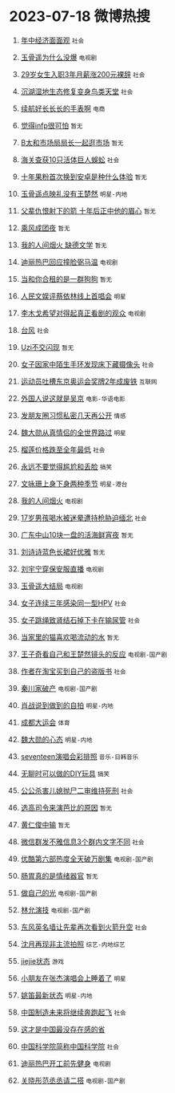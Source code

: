 # 2023-07-18 微博热搜 
1. [年中经济面面观](https://m.weibo.cn/search?containerid=100103type%3D1%26t%3D10%26q%3D%23%E5%B9%B4%E4%B8%AD%E7%BB%8F%E6%B5%8E%E9%9D%A2%E9%9D%A2%E8%A7%82%23&stream_entry_id=51&isnewpage=1&extparam=seat%3D1%26cate%3D10103%26c_type%3D51%26filter_type%3Drealtimehot%26stream_entry_id%3D51%26pos%3D0%26dgr%3D0%26display_time%3D1689617530%26pre_seqid%3D1689617530825027194105&luicode=10000011&lfid=106003type%3D25%26t%3D3%26disable_hot%3D1%26filter_type%3Drealtimehot) `社会` 

2. [玉骨遥为什么没爆](https://m.weibo.cn/search?containerid=100103type%3D1%26t%3D10%26q%3D%23%E7%8E%89%E9%AA%A8%E9%81%A5%E4%B8%BA%E4%BB%80%E4%B9%88%E6%B2%A1%E7%88%86%23&stream_entry_id=31&isnewpage=1&extparam=seat%3D1%26lcate%3D5001%26c_type%3D31%26realpos%3D1%26flag%3D16%26dgr%3D0%26q%3D%2523%25E7%258E%2589%25E9%25AA%25A8%25E9%2581%25A5%25E4%25B8%25BA%25E4%25BB%2580%25E4%25B9%2588%25E6%25B2%25A1%25E7%2588%2586%2523%26filter_type%3Drealtimehot%26stream_entry_id%3D31%26band_rank%3D1%26pos%3D0%26cate%3D5001%26display_time%3D1689617530%26pre_seqid%3D1689617530825027194105&luicode=10000011&lfid=106003type%3D25%26t%3D3%26disable_hot%3D1%26filter_type%3Drealtimehot) `电视剧` 

3. [29岁女生入职3年月薪涨200元裸辞](https://m.weibo.cn/search?containerid=100103type%3D1%26t%3D10%26q%3D%2329%E5%B2%81%E5%A5%B3%E7%94%9F%E5%85%A5%E8%81%8C3%E5%B9%B4%E6%9C%88%E8%96%AA%E6%B6%A8200%E5%85%83%E8%A3%B8%E8%BE%9E%23&stream_entry_id=31&isnewpage=1&extparam=seat%3D1%26lcate%3D5001%26c_type%3D31%26realpos%3D2%26flag%3D0%26dgr%3D0%26q%3D%252329%25E5%25B2%2581%25E5%25A5%25B3%25E7%2594%259F%25E5%2585%25A5%25E8%2581%258C3%25E5%25B9%25B4%25E6%259C%2588%25E8%2596%25AA%25E6%25B6%25A8200%25E5%2585%2583%25E8%25A3%25B8%25E8%25BE%259E%2523%26filter_type%3Drealtimehot%26stream_entry_id%3D31%26band_rank%3D2%26pos%3D1%26cate%3D5001%26display_time%3D1689617530%26pre_seqid%3D1689617530825027194105&luicode=10000011&lfid=106003type%3D25%26t%3D3%26disable_hot%3D1%26filter_type%3Drealtimehot) `社会` 

4. [沉湖湿地生态修复变身鸟类天堂](https://m.weibo.cn/search?containerid=100103type%3D1%26t%3D10%26q%3D%23%E6%B2%89%E6%B9%96%E6%B9%BF%E5%9C%B0%E7%94%9F%E6%80%81%E4%BF%AE%E5%A4%8D%E5%8F%98%E8%BA%AB%E9%B8%9F%E7%B1%BB%E5%A4%A9%E5%A0%82%23&stream_entry_id=31&isnewpage=1&extparam=seat%3D1%26lcate%3D5001%26c_type%3D31%26realpos%3D3%26flag%3D0%26dgr%3D0%26q%3D%2523%25E6%25B2%2589%25E6%25B9%2596%25E6%25B9%25BF%25E5%259C%25B0%25E7%2594%259F%25E6%2580%2581%25E4%25BF%25AE%25E5%25A4%258D%25E5%258F%2598%25E8%25BA%25AB%25E9%25B8%259F%25E7%25B1%25BB%25E5%25A4%25A9%25E5%25A0%2582%2523%26filter_type%3Drealtimehot%26stream_entry_id%3D31%26band_rank%3D3%26pos%3D2%26cate%3D5001%26display_time%3D1689617530%26pre_seqid%3D1689617530825027194105&luicode=10000011&lfid=106003type%3D25%26t%3D3%26disable_hot%3D1%26filter_type%3Drealtimehot) `社会` 

5. [续航好长长长的手表啊](https://m.weibo.cn/search?containerid=100103type%3D1%26t%3D10%26q%3D%23%E7%BB%AD%E8%88%AA%E5%A5%BD%E9%95%BF%E9%95%BF%E9%95%BF%E7%9A%84%E6%89%8B%E8%A1%A8%E5%95%8A%23&stream_entry_id=31&isnewpage=1&extparam=seat%3D1%26lcate%3D5001%26c_type%3D31%26topic_ad%3D1%26cate%3D5001%26is_ad_pos%3D1%26dgr%3D0%26band_rank%3D4%26adid%3D196662%26q%3D%2523%25E7%25BB%25AD%25E8%2588%25AA%25E5%25A5%25BD%25E9%2595%25BF%25E9%2595%25BF%25E9%2595%25BF%25E7%259A%2584%25E6%2589%258B%25E8%25A1%25A8%25E5%2595%258A%2523%26filter_type%3Drealtimehot%26stream_entry_id%3D31%26pos%3D3%26display_time%3D1689617530%26pre_seqid%3D1689617530825027194105&luicode=10000011&lfid=106003type%3D25%26t%3D3%26disable_hot%3D1%26filter_type%3Drealtimehot) `电商` 

6. [觉得infp很可怕](https://m.weibo.cn/search?containerid=100103type%3D1%26t%3D10%26q%3D%E8%A7%89%E5%BE%97infp%E5%BE%88%E5%8F%AF%E6%80%95&stream_entry_id=31&isnewpage=1&extparam=seat%3D1%26lcate%3D5001%26c_type%3D31%26realpos%3D4%26flag%3D2%26dgr%3D0%26q%3D%25E8%25A7%2589%25E5%25BE%2597infp%25E5%25BE%2588%25E5%258F%25AF%25E6%2580%2595%26filter_type%3Drealtimehot%26stream_entry_id%3D31%26band_rank%3D4%26pos%3D4%26cate%3D5001%26display_time%3D1689617530%26pre_seqid%3D1689617530825027194105&luicode=10000011&lfid=106003type%3D25%26t%3D3%26disable_hot%3D1%26filter_type%3Drealtimehot) `暂无` 

7. [B太和市场局局长一起逛市场](https://m.weibo.cn/search?containerid=100103type%3D1%26t%3D10%26q%3DB%E5%A4%AA%E5%92%8C%E5%B8%82%E5%9C%BA%E5%B1%80%E5%B1%80%E9%95%BF%E4%B8%80%E8%B5%B7%E9%80%9B%E5%B8%82%E5%9C%BA&stream_entry_id=31&isnewpage=1&extparam=seat%3D1%26lcate%3D5001%26c_type%3D31%26realpos%3D5%26flag%3D0%26dgr%3D0%26q%3DB%25E5%25A4%25AA%25E5%2592%258C%25E5%25B8%2582%25E5%259C%25BA%25E5%25B1%2580%25E5%25B1%2580%25E9%2595%25BF%25E4%25B8%2580%25E8%25B5%25B7%25E9%2580%259B%25E5%25B8%2582%25E5%259C%25BA%26filter_type%3Drealtimehot%26stream_entry_id%3D31%26band_rank%3D5%26pos%3D5%26cate%3D5001%26display_time%3D1689617530%26pre_seqid%3D1689617530825027194105&luicode=10000011&lfid=106003type%3D25%26t%3D3%26disable_hot%3D1%26filter_type%3Drealtimehot) `暂无` 

8. [海关查获10只活体巨人蜈蚣](https://m.weibo.cn/search?containerid=100103type%3D1%26t%3D10%26q%3D%23%E6%B5%B7%E5%85%B3%E6%9F%A5%E8%8E%B710%E5%8F%AA%E6%B4%BB%E4%BD%93%E5%B7%A8%E4%BA%BA%E8%9C%88%E8%9A%A3%23&stream_entry_id=31&isnewpage=1&extparam=seat%3D1%26lcate%3D5001%26c_type%3D31%26realpos%3D6%26flag%3D0%26dgr%3D0%26q%3D%2523%25E6%25B5%25B7%25E5%2585%25B3%25E6%259F%25A5%25E8%258E%25B710%25E5%258F%25AA%25E6%25B4%25BB%25E4%25BD%2593%25E5%25B7%25A8%25E4%25BA%25BA%25E8%259C%2588%25E8%259A%25A3%2523%26filter_type%3Drealtimehot%26stream_entry_id%3D31%26band_rank%3D6%26pos%3D6%26cate%3D5001%26display_time%3D1689617530%26pre_seqid%3D1689617530825027194105&luicode=10000011&lfid=106003type%3D25%26t%3D3%26disable_hot%3D1%26filter_type%3Drealtimehot) `社会` 

9. [十年果粉首次换到安卓是种什么体验](https://m.weibo.cn/search?containerid=100103type%3D1%26t%3D10%26q%3D%E5%8D%81%E5%B9%B4%E6%9E%9C%E7%B2%89%E9%A6%96%E6%AC%A1%E6%8D%A2%E5%88%B0%E5%AE%89%E5%8D%93%E6%98%AF%E7%A7%8D%E4%BB%80%E4%B9%88%E4%BD%93%E9%AA%8C&stream_entry_id=31&isnewpage=1&extparam=seat%3D1%26lcate%3D5001%26c_type%3D31%26realpos%3D7%26flag%3D0%26dgr%3D0%26q%3D%25E5%258D%2581%25E5%25B9%25B4%25E6%259E%259C%25E7%25B2%2589%25E9%25A6%2596%25E6%25AC%25A1%25E6%258D%25A2%25E5%2588%25B0%25E5%25AE%2589%25E5%258D%2593%25E6%2598%25AF%25E7%25A7%258D%25E4%25BB%2580%25E4%25B9%2588%25E4%25BD%2593%25E9%25AA%258C%26filter_type%3Drealtimehot%26stream_entry_id%3D31%26band_rank%3D7%26pos%3D7%26cate%3D5001%26display_time%3D1689617530%26pre_seqid%3D1689617530825027194105&luicode=10000011&lfid=106003type%3D25%26t%3D3%26disable_hot%3D1%26filter_type%3Drealtimehot) `暂无` 

10. [玉骨遥点映礼没有王楚然](https://m.weibo.cn/search?containerid=100103type%3D1%26t%3D10%26q%3D%23%E7%8E%89%E9%AA%A8%E9%81%A5%E7%82%B9%E6%98%A0%E7%A4%BC%E6%B2%A1%E6%9C%89%E7%8E%8B%E6%A5%9A%E7%84%B6%23&stream_entry_id=31&isnewpage=1&extparam=seat%3D1%26lcate%3D5001%26c_type%3D31%26realpos%3D8%26flag%3D0%26dgr%3D0%26q%3D%2523%25E7%258E%2589%25E9%25AA%25A8%25E9%2581%25A5%25E7%2582%25B9%25E6%2598%25A0%25E7%25A4%25BC%25E6%25B2%25A1%25E6%259C%2589%25E7%258E%258B%25E6%25A5%259A%25E7%2584%25B6%2523%26filter_type%3Drealtimehot%26stream_entry_id%3D31%26band_rank%3D8%26pos%3D8%26cate%3D5001%26display_time%3D1689617530%26pre_seqid%3D1689617530825027194105&luicode=10000011&lfid=106003type%3D25%26t%3D3%26disable_hot%3D1%26filter_type%3Drealtimehot) `明星-内地` 

11. [父辈仇恨射下的箭 十年后正中他的眉心](https://m.weibo.cn/search?containerid=100103type%3D1%26t%3D10%26q%3D%E7%88%B6%E8%BE%88%E4%BB%87%E6%81%A8%E5%B0%84%E4%B8%8B%E7%9A%84%E7%AE%AD+%E5%8D%81%E5%B9%B4%E5%90%8E%E6%AD%A3%E4%B8%AD%E4%BB%96%E7%9A%84%E7%9C%89%E5%BF%83&stream_entry_id=31&isnewpage=1&extparam=seat%3D1%26lcate%3D5001%26c_type%3D31%26realpos%3D9%26flag%3D0%26dgr%3D0%26q%3D%25E7%2588%25B6%25E8%25BE%2588%25E4%25BB%2587%25E6%2581%25A8%25E5%25B0%2584%25E4%25B8%258B%25E7%259A%2584%25E7%25AE%25AD%2520%25E5%258D%2581%25E5%25B9%25B4%25E5%2590%258E%25E6%25AD%25A3%25E4%25B8%25AD%25E4%25BB%2596%25E7%259A%2584%25E7%259C%2589%25E5%25BF%2583%26filter_type%3Drealtimehot%26stream_entry_id%3D31%26band_rank%3D9%26pos%3D9%26cate%3D5001%26display_time%3D1689617530%26pre_seqid%3D1689617530825027194105&luicode=10000011&lfid=106003type%3D25%26t%3D3%26disable_hot%3D1%26filter_type%3Drealtimehot) `暂无` 

12. [乘风成团夜](https://m.weibo.cn/search?containerid=100103type%3D1%26t%3D10%26q%3D%E4%B9%98%E9%A3%8E%E6%88%90%E5%9B%A2%E5%A4%9C&stream_entry_id=31&isnewpage=1&extparam=seat%3D1%26lcate%3D5001%26c_type%3D31%26realpos%3D10%26flag%3D0%26dgr%3D0%26q%3D%25E4%25B9%2598%25E9%25A3%258E%25E6%2588%2590%25E5%259B%25A2%25E5%25A4%259C%26filter_type%3Drealtimehot%26stream_entry_id%3D31%26band_rank%3D10%26pos%3D10%26cate%3D5001%26display_time%3D1689617530%26pre_seqid%3D1689617530825027194105&luicode=10000011&lfid=106003type%3D25%26t%3D3%26disable_hot%3D1%26filter_type%3Drealtimehot) `暂无` 

13. [我的人间烟火 缺德文学](https://m.weibo.cn/search?containerid=100103type%3D1%26t%3D10%26q%3D%E6%88%91%E7%9A%84%E4%BA%BA%E9%97%B4%E7%83%9F%E7%81%AB+%E7%BC%BA%E5%BE%B7%E6%96%87%E5%AD%A6&stream_entry_id=31&isnewpage=1&extparam=seat%3D1%26lcate%3D5001%26c_type%3D31%26realpos%3D11%26flag%3D2%26dgr%3D0%26q%3D%25E6%2588%2591%25E7%259A%2584%25E4%25BA%25BA%25E9%2597%25B4%25E7%2583%259F%25E7%2581%25AB%2520%25E7%25BC%25BA%25E5%25BE%25B7%25E6%2596%2587%25E5%25AD%25A6%26filter_type%3Drealtimehot%26stream_entry_id%3D31%26band_rank%3D11%26pos%3D11%26cate%3D5001%26display_time%3D1689617530%26pre_seqid%3D1689617530825027194105&luicode=10000011&lfid=106003type%3D25%26t%3D3%26disable_hot%3D1%26filter_type%3Drealtimehot) `暂无` 

14. [迪丽热巴回应撞脸弼马温](https://m.weibo.cn/search?containerid=100103type%3D1%26t%3D10%26q%3D%23%E8%BF%AA%E4%B8%BD%E7%83%AD%E5%B7%B4%E5%9B%9E%E5%BA%94%E6%92%9E%E8%84%B8%E5%BC%BC%E9%A9%AC%E6%B8%A9%23&stream_entry_id=31&isnewpage=1&extparam=seat%3D1%26lcate%3D5001%26c_type%3D31%26realpos%3D12%26flag%3D2%26dgr%3D0%26q%3D%2523%25E8%25BF%25AA%25E4%25B8%25BD%25E7%2583%25AD%25E5%25B7%25B4%25E5%259B%259E%25E5%25BA%2594%25E6%2592%259E%25E8%2584%25B8%25E5%25BC%25BC%25E9%25A9%25AC%25E6%25B8%25A9%2523%26filter_type%3Drealtimehot%26stream_entry_id%3D31%26band_rank%3D12%26pos%3D12%26cate%3D5001%26display_time%3D1689617530%26pre_seqid%3D1689617530825027194105&luicode=10000011&lfid=106003type%3D25%26t%3D3%26disable_hot%3D1%26filter_type%3Drealtimehot) `电视剧` 

15. [当和你合租的是一群狗狗](https://m.weibo.cn/search?containerid=100103type%3D1%26t%3D10%26q%3D%E5%BD%93%E5%92%8C%E4%BD%A0%E5%90%88%E7%A7%9F%E7%9A%84%E6%98%AF%E4%B8%80%E7%BE%A4%E7%8B%97%E7%8B%97&stream_entry_id=31&isnewpage=1&extparam=seat%3D1%26lcate%3D5001%26c_type%3D31%26realpos%3D13%26flag%3D0%26dgr%3D0%26q%3D%25E5%25BD%2593%25E5%2592%258C%25E4%25BD%25A0%25E5%2590%2588%25E7%25A7%259F%25E7%259A%2584%25E6%2598%25AF%25E4%25B8%2580%25E7%25BE%25A4%25E7%258B%2597%25E7%258B%2597%26filter_type%3Drealtimehot%26stream_entry_id%3D31%26band_rank%3D13%26pos%3D13%26cate%3D5001%26display_time%3D1689617530%26pre_seqid%3D1689617530825027194105&luicode=10000011&lfid=106003type%3D25%26t%3D3%26disable_hot%3D1%26filter_type%3Drealtimehot) `暂无` 

16. [人民文娱评蔡依林线上首唱会](https://m.weibo.cn/search?containerid=100103type%3D1%26t%3D10%26q%3D%23%E4%BA%BA%E6%B0%91%E6%96%87%E5%A8%B1%E8%AF%84%E8%94%A1%E4%BE%9D%E6%9E%97%E7%BA%BF%E4%B8%8A%E9%A6%96%E5%94%B1%E4%BC%9A%23&stream_entry_id=31&isnewpage=1&extparam=seat%3D1%26lcate%3D5001%26c_type%3D31%26realpos%3D14%26flag%3D2%26dgr%3D0%26q%3D%2523%25E4%25BA%25BA%25E6%25B0%2591%25E6%2596%2587%25E5%25A8%25B1%25E8%25AF%2584%25E8%2594%25A1%25E4%25BE%259D%25E6%259E%2597%25E7%25BA%25BF%25E4%25B8%258A%25E9%25A6%2596%25E5%2594%25B1%25E4%25BC%259A%2523%26filter_type%3Drealtimehot%26stream_entry_id%3D31%26band_rank%3D14%26pos%3D14%26cate%3D5001%26display_time%3D1689617530%26pre_seqid%3D1689617530825027194105&luicode=10000011&lfid=106003type%3D25%26t%3D3%26disable_hot%3D1%26filter_type%3Drealtimehot) `明星` 

17. [李木戈希望对得起真正看剧的观众](https://m.weibo.cn/search?containerid=100103type%3D1%26t%3D10%26q%3D%23%E6%9D%8E%E6%9C%A8%E6%88%88%E5%B8%8C%E6%9C%9B%E5%AF%B9%E5%BE%97%E8%B5%B7%E7%9C%9F%E6%AD%A3%E7%9C%8B%E5%89%A7%E7%9A%84%E8%A7%82%E4%BC%97%23&stream_entry_id=31&isnewpage=1&extparam=seat%3D1%26lcate%3D5001%26c_type%3D31%26realpos%3D15%26flag%3D0%26dgr%3D0%26q%3D%2523%25E6%259D%258E%25E6%259C%25A8%25E6%2588%2588%25E5%25B8%258C%25E6%259C%259B%25E5%25AF%25B9%25E5%25BE%2597%25E8%25B5%25B7%25E7%259C%259F%25E6%25AD%25A3%25E7%259C%258B%25E5%2589%25A7%25E7%259A%2584%25E8%25A7%2582%25E4%25BC%2597%2523%26filter_type%3Drealtimehot%26stream_entry_id%3D31%26band_rank%3D15%26pos%3D15%26cate%3D5001%26display_time%3D1689617530%26pre_seqid%3D1689617530825027194105&luicode=10000011&lfid=106003type%3D25%26t%3D3%26disable_hot%3D1%26filter_type%3Drealtimehot) `电视剧` 

18. [台风](https://m.weibo.cn/search?containerid=100103type%3D1%26t%3D10%26q%3D%E5%8F%B0%E9%A3%8E&stream_entry_id=31&isnewpage=1&extparam=seat%3D1%26lcate%3D5001%26c_type%3D31%26realpos%3D16%26flag%3D0%26dgr%3D0%26q%3D%25E5%258F%25B0%25E9%25A3%258E%26filter_type%3Drealtimehot%26stream_entry_id%3D31%26band_rank%3D16%26pos%3D16%26cate%3D5001%26display_time%3D1689617530%26pre_seqid%3D1689617530825027194105&luicode=10000011&lfid=106003type%3D25%26t%3D3%26disable_hot%3D1%26filter_type%3Drealtimehot) `社会` 

19. [Uzi不交闪现](https://m.weibo.cn/search?containerid=100103type%3D1%26t%3D10%26q%3DUzi%E4%B8%8D%E4%BA%A4%E9%97%AA%E7%8E%B0&stream_entry_id=31&isnewpage=1&extparam=seat%3D1%26lcate%3D5001%26c_type%3D31%26realpos%3D17%26flag%3D0%26dgr%3D0%26q%3DUzi%25E4%25B8%258D%25E4%25BA%25A4%25E9%2597%25AA%25E7%258E%25B0%26filter_type%3Drealtimehot%26stream_entry_id%3D31%26band_rank%3D17%26pos%3D17%26cate%3D5001%26display_time%3D1689617530%26pre_seqid%3D1689617530825027194105&luicode=10000011&lfid=106003type%3D25%26t%3D3%26disable_hot%3D1%26filter_type%3Drealtimehot) `暂无` 

20. [女子因家中陌生手环发现床下藏摄像头](https://m.weibo.cn/search?containerid=100103type%3D1%26t%3D10%26q%3D%23%E5%A5%B3%E5%AD%90%E5%9B%A0%E5%AE%B6%E4%B8%AD%E9%99%8C%E7%94%9F%E6%89%8B%E7%8E%AF%E5%8F%91%E7%8E%B0%E5%BA%8A%E4%B8%8B%E8%97%8F%E6%91%84%E5%83%8F%E5%A4%B4%23&stream_entry_id=31&isnewpage=1&extparam=seat%3D1%26lcate%3D5001%26c_type%3D31%26realpos%3D18%26flag%3D0%26dgr%3D0%26q%3D%2523%25E5%25A5%25B3%25E5%25AD%2590%25E5%259B%25A0%25E5%25AE%25B6%25E4%25B8%25AD%25E9%2599%258C%25E7%2594%259F%25E6%2589%258B%25E7%258E%25AF%25E5%258F%2591%25E7%258E%25B0%25E5%25BA%258A%25E4%25B8%258B%25E8%2597%258F%25E6%2591%2584%25E5%2583%258F%25E5%25A4%25B4%2523%26filter_type%3Drealtimehot%26stream_entry_id%3D31%26band_rank%3D18%26pos%3D18%26cate%3D5001%26display_time%3D1689617530%26pre_seqid%3D1689617530825027194105&luicode=10000011&lfid=106003type%3D25%26t%3D3%26disable_hot%3D1%26filter_type%3Drealtimehot) `社会` 

21. [运动员吐槽东京奥运会奖牌2年成废铁](https://m.weibo.cn/search?containerid=100103type%3D1%26t%3D10%26q%3D%23%E8%BF%90%E5%8A%A8%E5%91%98%E5%90%90%E6%A7%BD%E4%B8%9C%E4%BA%AC%E5%A5%A5%E8%BF%90%E4%BC%9A%E5%A5%96%E7%89%8C2%E5%B9%B4%E6%88%90%E5%BA%9F%E9%93%81%23&stream_entry_id=31&isnewpage=1&extparam=seat%3D1%26lcate%3D5001%26c_type%3D31%26realpos%3D19%26flag%3D0%26dgr%3D0%26q%3D%2523%25E8%25BF%2590%25E5%258A%25A8%25E5%2591%2598%25E5%2590%2590%25E6%25A7%25BD%25E4%25B8%259C%25E4%25BA%25AC%25E5%25A5%25A5%25E8%25BF%2590%25E4%25BC%259A%25E5%25A5%2596%25E7%2589%258C2%25E5%25B9%25B4%25E6%2588%2590%25E5%25BA%259F%25E9%2593%2581%2523%26filter_type%3Drealtimehot%26stream_entry_id%3D31%26band_rank%3D19%26pos%3D19%26cate%3D5001%26display_time%3D1689617530%26pre_seqid%3D1689617530825027194105&luicode=10000011&lfid=106003type%3D25%26t%3D3%26disable_hot%3D1%26filter_type%3Drealtimehot) `互联网` 

22. [外国人说这就是吴京](https://m.weibo.cn/search?containerid=100103type%3D1%26t%3D10%26q%3D%23%E5%A4%96%E5%9B%BD%E4%BA%BA%E8%AF%B4%E8%BF%99%E5%B0%B1%E6%98%AF%E5%90%B4%E4%BA%AC%23&stream_entry_id=31&isnewpage=1&extparam=seat%3D1%26lcate%3D5001%26c_type%3D31%26realpos%3D20%26flag%3D0%26dgr%3D0%26q%3D%2523%25E5%25A4%2596%25E5%259B%25BD%25E4%25BA%25BA%25E8%25AF%25B4%25E8%25BF%2599%25E5%25B0%25B1%25E6%2598%25AF%25E5%2590%25B4%25E4%25BA%25AC%2523%26filter_type%3Drealtimehot%26stream_entry_id%3D31%26band_rank%3D20%26pos%3D20%26cate%3D5001%26display_time%3D1689617530%26pre_seqid%3D1689617530825027194105&luicode=10000011&lfid=106003type%3D25%26t%3D3%26disable_hot%3D1%26filter_type%3Drealtimehot) `电影-华语电影` 

23. [发朋友圈习惯私密几天再公开](https://m.weibo.cn/search?containerid=100103type%3D1%26t%3D10%26q%3D%23%E5%8F%91%E6%9C%8B%E5%8F%8B%E5%9C%88%E4%B9%A0%E6%83%AF%E7%A7%81%E5%AF%86%E5%87%A0%E5%A4%A9%E5%86%8D%E5%85%AC%E5%BC%80%23&stream_entry_id=31&isnewpage=1&extparam=seat%3D1%26lcate%3D5001%26c_type%3D31%26realpos%3D21%26flag%3D0%26dgr%3D0%26q%3D%2523%25E5%258F%2591%25E6%259C%258B%25E5%258F%258B%25E5%259C%2588%25E4%25B9%25A0%25E6%2583%25AF%25E7%25A7%2581%25E5%25AF%2586%25E5%2587%25A0%25E5%25A4%25A9%25E5%2586%258D%25E5%2585%25AC%25E5%25BC%2580%2523%26filter_type%3Drealtimehot%26stream_entry_id%3D31%26band_rank%3D21%26pos%3D21%26cate%3D5001%26display_time%3D1689617530%26pre_seqid%3D1689617530825027194105&luicode=10000011&lfid=106003type%3D25%26t%3D3%26disable_hot%3D1%26filter_type%3Drealtimehot) `情感` 

24. [魏大勋从真情侣的全世界路过](https://m.weibo.cn/search?containerid=100103type%3D1%26t%3D10%26q%3D%23%E9%AD%8F%E5%A4%A7%E5%8B%8B%E4%BB%8E%E7%9C%9F%E6%83%85%E4%BE%A3%E7%9A%84%E5%85%A8%E4%B8%96%E7%95%8C%E8%B7%AF%E8%BF%87%23&stream_entry_id=31&isnewpage=1&extparam=seat%3D1%26lcate%3D5001%26c_type%3D31%26realpos%3D22%26flag%3D0%26dgr%3D0%26q%3D%2523%25E9%25AD%258F%25E5%25A4%25A7%25E5%258B%258B%25E4%25BB%258E%25E7%259C%259F%25E6%2583%2585%25E4%25BE%25A3%25E7%259A%2584%25E5%2585%25A8%25E4%25B8%2596%25E7%2595%258C%25E8%25B7%25AF%25E8%25BF%2587%2523%26filter_type%3Drealtimehot%26stream_entry_id%3D31%26band_rank%3D22%26pos%3D22%26cate%3D5001%26display_time%3D1689617530%26pre_seqid%3D1689617530825027194105&luicode=10000011&lfid=106003type%3D25%26t%3D3%26disable_hot%3D1%26filter_type%3Drealtimehot) `明星` 

25. [榴莲价格跌至全年最低](https://m.weibo.cn/search?containerid=100103type%3D1%26t%3D10%26q%3D%23%E6%A6%B4%E8%8E%B2%E4%BB%B7%E6%A0%BC%E8%B7%8C%E8%87%B3%E5%85%A8%E5%B9%B4%E6%9C%80%E4%BD%8E%23&stream_entry_id=31&isnewpage=1&extparam=seat%3D1%26lcate%3D5001%26c_type%3D31%26realpos%3D23%26flag%3D0%26dgr%3D0%26q%3D%2523%25E6%25A6%25B4%25E8%258E%25B2%25E4%25BB%25B7%25E6%25A0%25BC%25E8%25B7%258C%25E8%2587%25B3%25E5%2585%25A8%25E5%25B9%25B4%25E6%259C%2580%25E4%25BD%258E%2523%26filter_type%3Drealtimehot%26stream_entry_id%3D31%26band_rank%3D23%26pos%3D23%26cate%3D5001%26display_time%3D1689617530%26pre_seqid%3D1689617530825027194105&luicode=10000011&lfid=106003type%3D25%26t%3D3%26disable_hot%3D1%26filter_type%3Drealtimehot) `社会` 

26. [永远不要觉得尴尬和丢脸](https://m.weibo.cn/search?containerid=100103type%3D1%26t%3D10%26q%3D%E6%B0%B8%E8%BF%9C%E4%B8%8D%E8%A6%81%E8%A7%89%E5%BE%97%E5%B0%B4%E5%B0%AC%E5%92%8C%E4%B8%A2%E8%84%B8&stream_entry_id=31&isnewpage=1&extparam=seat%3D1%26lcate%3D5001%26c_type%3D31%26realpos%3D24%26flag%3D0%26dgr%3D0%26q%3D%25E6%25B0%25B8%25E8%25BF%259C%25E4%25B8%258D%25E8%25A6%2581%25E8%25A7%2589%25E5%25BE%2597%25E5%25B0%25B4%25E5%25B0%25AC%25E5%2592%258C%25E4%25B8%25A2%25E8%2584%25B8%26filter_type%3Drealtimehot%26stream_entry_id%3D31%26band_rank%3D24%26pos%3D24%26cate%3D5001%26display_time%3D1689617530%26pre_seqid%3D1689617530825027194105&luicode=10000011&lfid=106003type%3D25%26t%3D3%26disable_hot%3D1%26filter_type%3Drealtimehot) `搞笑` 

27. [文咏珊上身下身两种季节](https://m.weibo.cn/search?containerid=100103type%3D1%26t%3D10%26q%3D%23%E6%96%87%E5%92%8F%E7%8F%8A%E4%B8%8A%E8%BA%AB%E4%B8%8B%E8%BA%AB%E4%B8%A4%E7%A7%8D%E5%AD%A3%E8%8A%82%23&stream_entry_id=31&isnewpage=1&extparam=seat%3D1%26lcate%3D5001%26c_type%3D31%26realpos%3D25%26flag%3D0%26dgr%3D0%26q%3D%2523%25E6%2596%2587%25E5%2592%258F%25E7%258F%258A%25E4%25B8%258A%25E8%25BA%25AB%25E4%25B8%258B%25E8%25BA%25AB%25E4%25B8%25A4%25E7%25A7%258D%25E5%25AD%25A3%25E8%258A%2582%2523%26filter_type%3Drealtimehot%26stream_entry_id%3D31%26band_rank%3D25%26pos%3D25%26cate%3D5001%26display_time%3D1689617530%26pre_seqid%3D1689617530825027194105&luicode=10000011&lfid=106003type%3D25%26t%3D3%26disable_hot%3D1%26filter_type%3Drealtimehot) `明星-港台` 

28. [我的人间烟火](https://m.weibo.cn/search?containerid=100103type%3D1%26t%3D10%26q%3D%E6%88%91%E7%9A%84%E4%BA%BA%E9%97%B4%E7%83%9F%E7%81%AB&stream_entry_id=31&isnewpage=1&extparam=seat%3D1%26lcate%3D5001%26c_type%3D31%26realpos%3D26%26flag%3D0%26dgr%3D0%26q%3D%25E6%2588%2591%25E7%259A%2584%25E4%25BA%25BA%25E9%2597%25B4%25E7%2583%259F%25E7%2581%25AB%26filter_type%3Drealtimehot%26stream_entry_id%3D31%26band_rank%3D26%26pos%3D26%26cate%3D5001%26display_time%3D1689617530%26pre_seqid%3D1689617530825027194105&luicode=10000011&lfid=106003type%3D25%26t%3D3%26disable_hot%3D1%26filter_type%3Drealtimehot) `电视剧` 

29. [17岁男孩喝水被迷晕遭持枪胁迫缅北](https://m.weibo.cn/search?containerid=100103type%3D1%26t%3D10%26q%3D%2317%E5%B2%81%E7%94%B7%E5%AD%A9%E5%96%9D%E6%B0%B4%E8%A2%AB%E8%BF%B7%E6%99%95%E9%81%AD%E6%8C%81%E6%9E%AA%E8%83%81%E8%BF%AB%E7%BC%85%E5%8C%97%23&stream_entry_id=31&isnewpage=1&extparam=seat%3D1%26lcate%3D5001%26c_type%3D31%26realpos%3D27%26flag%3D0%26dgr%3D0%26q%3D%252317%25E5%25B2%2581%25E7%2594%25B7%25E5%25AD%25A9%25E5%2596%259D%25E6%25B0%25B4%25E8%25A2%25AB%25E8%25BF%25B7%25E6%2599%2595%25E9%2581%25AD%25E6%258C%2581%25E6%259E%25AA%25E8%2583%2581%25E8%25BF%25AB%25E7%25BC%2585%25E5%258C%2597%2523%26filter_type%3Drealtimehot%26stream_entry_id%3D31%26band_rank%3D27%26pos%3D27%26cate%3D5001%26display_time%3D1689617530%26pre_seqid%3D1689617530825027194105&luicode=10000011&lfid=106003type%3D25%26t%3D3%26disable_hot%3D1%26filter_type%3Drealtimehot) `社会` 

30. [广东中山10块一盘的活海鲜宵夜](https://m.weibo.cn/search?containerid=100103type%3D1%26t%3D10%26q%3D%E5%B9%BF%E4%B8%9C%E4%B8%AD%E5%B1%B110%E5%9D%97%E4%B8%80%E7%9B%98%E7%9A%84%E6%B4%BB%E6%B5%B7%E9%B2%9C%E5%AE%B5%E5%A4%9C&stream_entry_id=31&isnewpage=1&extparam=seat%3D1%26lcate%3D5001%26c_type%3D31%26realpos%3D28%26flag%3D0%26dgr%3D0%26q%3D%25E5%25B9%25BF%25E4%25B8%259C%25E4%25B8%25AD%25E5%25B1%25B110%25E5%259D%2597%25E4%25B8%2580%25E7%259B%2598%25E7%259A%2584%25E6%25B4%25BB%25E6%25B5%25B7%25E9%25B2%259C%25E5%25AE%25B5%25E5%25A4%259C%26filter_type%3Drealtimehot%26stream_entry_id%3D31%26band_rank%3D28%26pos%3D28%26cate%3D5001%26display_time%3D1689617530%26pre_seqid%3D1689617530825027194105&luicode=10000011&lfid=106003type%3D25%26t%3D3%26disable_hot%3D1%26filter_type%3Drealtimehot) `暂无` 

31. [刘诗诗蓝色长裙好优雅](https://m.weibo.cn/search?containerid=100103type%3D1%26t%3D10%26q%3D%23%E5%88%98%E8%AF%97%E8%AF%97%E8%93%9D%E8%89%B2%E9%95%BF%E8%A3%99%E5%A5%BD%E4%BC%98%E9%9B%85%23&stream_entry_id=31&isnewpage=1&extparam=seat%3D1%26lcate%3D5001%26c_type%3D31%26realpos%3D29%26flag%3D0%26dgr%3D0%26q%3D%2523%25E5%2588%2598%25E8%25AF%2597%25E8%25AF%2597%25E8%2593%259D%25E8%2589%25B2%25E9%2595%25BF%25E8%25A3%2599%25E5%25A5%25BD%25E4%25BC%2598%25E9%259B%2585%2523%26filter_type%3Drealtimehot%26stream_entry_id%3D31%26band_rank%3D29%26pos%3D29%26cate%3D5001%26display_time%3D1689617530%26pre_seqid%3D1689617530825027194105&luicode=10000011&lfid=106003type%3D25%26t%3D3%26disable_hot%3D1%26filter_type%3Drealtimehot) `暂无` 

32. [刘宇宁穿保安服直播](https://m.weibo.cn/search?containerid=100103type%3D1%26t%3D10%26q%3D%23%E5%88%98%E5%AE%87%E5%AE%81%E7%A9%BF%E4%BF%9D%E5%AE%89%E6%9C%8D%E7%9B%B4%E6%92%AD%23&stream_entry_id=31&isnewpage=1&extparam=seat%3D1%26lcate%3D5001%26c_type%3D31%26realpos%3D30%26flag%3D1%26dgr%3D0%26q%3D%2523%25E5%2588%2598%25E5%25AE%2587%25E5%25AE%2581%25E7%25A9%25BF%25E4%25BF%259D%25E5%25AE%2589%25E6%259C%258D%25E7%259B%25B4%25E6%2592%25AD%2523%26filter_type%3Drealtimehot%26stream_entry_id%3D31%26band_rank%3D30%26pos%3D30%26cate%3D5001%26display_time%3D1689617530%26pre_seqid%3D1689617530825027194105&luicode=10000011&lfid=106003type%3D25%26t%3D3%26disable_hot%3D1%26filter_type%3Drealtimehot) `电视剧` 

33. [玉骨遥大结局](https://m.weibo.cn/search?containerid=100103type%3D1%26t%3D10%26q%3D%E7%8E%89%E9%AA%A8%E9%81%A5%E5%A4%A7%E7%BB%93%E5%B1%80&stream_entry_id=31&isnewpage=1&extparam=seat%3D1%26lcate%3D5001%26c_type%3D31%26realpos%3D31%26flag%3D0%26dgr%3D0%26q%3D%25E7%258E%2589%25E9%25AA%25A8%25E9%2581%25A5%25E5%25A4%25A7%25E7%25BB%2593%25E5%25B1%2580%26filter_type%3Drealtimehot%26stream_entry_id%3D31%26band_rank%3D31%26pos%3D31%26cate%3D5001%26display_time%3D1689617530%26pre_seqid%3D1689617530825027194105&luicode=10000011&lfid=106003type%3D25%26t%3D3%26disable_hot%3D1%26filter_type%3Drealtimehot) `电视剧` 

34. [女子连续三年感染同一型HPV](https://m.weibo.cn/search?containerid=100103type%3D1%26t%3D10%26q%3D%23%E5%A5%B3%E5%AD%90%E8%BF%9E%E7%BB%AD%E4%B8%89%E5%B9%B4%E6%84%9F%E6%9F%93%E5%90%8C%E4%B8%80%E5%9E%8BHPV%23&stream_entry_id=31&isnewpage=1&extparam=seat%3D1%26lcate%3D5001%26c_type%3D31%26realpos%3D32%26flag%3D0%26dgr%3D0%26q%3D%2523%25E5%25A5%25B3%25E5%25AD%2590%25E8%25BF%259E%25E7%25BB%25AD%25E4%25B8%2589%25E5%25B9%25B4%25E6%2584%259F%25E6%259F%2593%25E5%2590%258C%25E4%25B8%2580%25E5%259E%258BHPV%2523%26filter_type%3Drealtimehot%26stream_entry_id%3D31%26band_rank%3D32%26pos%3D32%26cate%3D5001%26display_time%3D1689617530%26pre_seqid%3D1689617530825027194105&luicode=10000011&lfid=106003type%3D25%26t%3D3%26disable_hot%3D1%26filter_type%3Drealtimehot) `社会` 

35. [女子跳绳致肾结石掉下卡在输尿管](https://m.weibo.cn/search?containerid=100103type%3D1%26t%3D10%26q%3D%23%E5%A5%B3%E5%AD%90%E8%B7%B3%E7%BB%B3%E8%87%B4%E8%82%BE%E7%BB%93%E7%9F%B3%E6%8E%89%E4%B8%8B%E5%8D%A1%E5%9C%A8%E8%BE%93%E5%B0%BF%E7%AE%A1%23&stream_entry_id=31&isnewpage=1&extparam=seat%3D1%26lcate%3D5001%26c_type%3D31%26realpos%3D33%26flag%3D0%26dgr%3D0%26q%3D%2523%25E5%25A5%25B3%25E5%25AD%2590%25E8%25B7%25B3%25E7%25BB%25B3%25E8%2587%25B4%25E8%2582%25BE%25E7%25BB%2593%25E7%259F%25B3%25E6%258E%2589%25E4%25B8%258B%25E5%258D%25A1%25E5%259C%25A8%25E8%25BE%2593%25E5%25B0%25BF%25E7%25AE%25A1%2523%26filter_type%3Drealtimehot%26stream_entry_id%3D31%26band_rank%3D33%26pos%3D33%26cate%3D5001%26display_time%3D1689617530%26pre_seqid%3D1689617530825027194105&luicode=10000011&lfid=106003type%3D25%26t%3D3%26disable_hot%3D1%26filter_type%3Drealtimehot) `社会` 

36. [当家里的猫喜欢喝流动的水](https://m.weibo.cn/search?containerid=100103type%3D1%26t%3D10%26q%3D%E5%BD%93%E5%AE%B6%E9%87%8C%E7%9A%84%E7%8C%AB%E5%96%9C%E6%AC%A2%E5%96%9D%E6%B5%81%E5%8A%A8%E7%9A%84%E6%B0%B4&stream_entry_id=31&isnewpage=1&extparam=seat%3D1%26lcate%3D5001%26c_type%3D31%26realpos%3D34%26flag%3D0%26dgr%3D0%26q%3D%25E5%25BD%2593%25E5%25AE%25B6%25E9%2587%258C%25E7%259A%2584%25E7%258C%25AB%25E5%2596%259C%25E6%25AC%25A2%25E5%2596%259D%25E6%25B5%2581%25E5%258A%25A8%25E7%259A%2584%25E6%25B0%25B4%26filter_type%3Drealtimehot%26stream_entry_id%3D31%26band_rank%3D34%26pos%3D34%26cate%3D5001%26display_time%3D1689617530%26pre_seqid%3D1689617530825027194105&luicode=10000011&lfid=106003type%3D25%26t%3D3%26disable_hot%3D1%26filter_type%3Drealtimehot) `暂无` 

37. [王子奇看自己和王楚然镜头的反应](https://m.weibo.cn/search?containerid=100103type%3D1%26t%3D10%26q%3D%23%E7%8E%8B%E5%AD%90%E5%A5%87%E7%9C%8B%E8%87%AA%E5%B7%B1%E5%92%8C%E7%8E%8B%E6%A5%9A%E7%84%B6%E9%95%9C%E5%A4%B4%E7%9A%84%E5%8F%8D%E5%BA%94%23&stream_entry_id=31&isnewpage=1&extparam=seat%3D1%26lcate%3D5001%26c_type%3D31%26realpos%3D35%26flag%3D0%26dgr%3D0%26q%3D%2523%25E7%258E%258B%25E5%25AD%2590%25E5%25A5%2587%25E7%259C%258B%25E8%2587%25AA%25E5%25B7%25B1%25E5%2592%258C%25E7%258E%258B%25E6%25A5%259A%25E7%2584%25B6%25E9%2595%259C%25E5%25A4%25B4%25E7%259A%2584%25E5%258F%258D%25E5%25BA%2594%2523%26filter_type%3Drealtimehot%26stream_entry_id%3D31%26band_rank%3D35%26pos%3D35%26cate%3D5001%26display_time%3D1689617530%26pre_seqid%3D1689617530825027194105&luicode=10000011&lfid=106003type%3D25%26t%3D3%26disable_hot%3D1%26filter_type%3Drealtimehot) `电视剧-国产剧` 

38. [作者在淘宝买到自己的盗版书](https://m.weibo.cn/search?containerid=100103type%3D1%26t%3D10%26q%3D%23%E4%BD%9C%E8%80%85%E5%9C%A8%E6%B7%98%E5%AE%9D%E4%B9%B0%E5%88%B0%E8%87%AA%E5%B7%B1%E7%9A%84%E7%9B%97%E7%89%88%E4%B9%A6%23&stream_entry_id=31&isnewpage=1&extparam=seat%3D1%26lcate%3D5001%26c_type%3D31%26realpos%3D36%26flag%3D0%26dgr%3D0%26q%3D%2523%25E4%25BD%259C%25E8%2580%2585%25E5%259C%25A8%25E6%25B7%2598%25E5%25AE%259D%25E4%25B9%25B0%25E5%2588%25B0%25E8%2587%25AA%25E5%25B7%25B1%25E7%259A%2584%25E7%259B%2597%25E7%2589%2588%25E4%25B9%25A6%2523%26filter_type%3Drealtimehot%26stream_entry_id%3D31%26band_rank%3D36%26pos%3D36%26cate%3D5001%26display_time%3D1689617530%26pre_seqid%3D1689617530825027194105&luicode=10000011&lfid=106003type%3D25%26t%3D3%26disable_hot%3D1%26filter_type%3Drealtimehot) `社会` 

39. [秦川家破产](https://m.weibo.cn/search?containerid=100103type%3D1%26t%3D10%26q%3D%23%E7%A7%A6%E5%B7%9D%E5%AE%B6%E7%A0%B4%E4%BA%A7%23&stream_entry_id=31&isnewpage=1&extparam=seat%3D1%26lcate%3D5001%26c_type%3D31%26realpos%3D37%26flag%3D0%26dgr%3D0%26q%3D%2523%25E7%25A7%25A6%25E5%25B7%259D%25E5%25AE%25B6%25E7%25A0%25B4%25E4%25BA%25A7%2523%26filter_type%3Drealtimehot%26stream_entry_id%3D31%26band_rank%3D37%26pos%3D37%26cate%3D5001%26display_time%3D1689617530%26pre_seqid%3D1689617530825027194105&luicode=10000011&lfid=106003type%3D25%26t%3D3%26disable_hot%3D1%26filter_type%3Drealtimehot) `电视剧-国产剧` 

40. [肖战说到做到的自拍](https://m.weibo.cn/search?containerid=100103type%3D1%26t%3D10%26q%3D%23%E8%82%96%E6%88%98%E8%AF%B4%E5%88%B0%E5%81%9A%E5%88%B0%E7%9A%84%E8%87%AA%E6%8B%8D%23&stream_entry_id=31&isnewpage=1&extparam=seat%3D1%26lcate%3D5001%26c_type%3D31%26realpos%3D38%26flag%3D0%26dgr%3D0%26q%3D%2523%25E8%2582%2596%25E6%2588%2598%25E8%25AF%25B4%25E5%2588%25B0%25E5%2581%259A%25E5%2588%25B0%25E7%259A%2584%25E8%2587%25AA%25E6%258B%258D%2523%26filter_type%3Drealtimehot%26stream_entry_id%3D31%26band_rank%3D38%26pos%3D38%26cate%3D5001%26display_time%3D1689617530%26pre_seqid%3D1689617530825027194105&luicode=10000011&lfid=106003type%3D25%26t%3D3%26disable_hot%3D1%26filter_type%3Drealtimehot) `明星-内地` 

41. [成都大运会](https://m.weibo.cn/search?containerid=100103type%3D1%26t%3D10%26q%3D%23%E6%88%90%E9%83%BD%E5%A4%A7%E8%BF%90%E4%BC%9A%23&stream_entry_id=31&isnewpage=1&extparam=seat%3D1%26lcate%3D5001%26c_type%3D31%26realpos%3D39%26flag%3D0%26dgr%3D0%26q%3D%2523%25E6%2588%2590%25E9%2583%25BD%25E5%25A4%25A7%25E8%25BF%2590%25E4%25BC%259A%2523%26filter_type%3Drealtimehot%26stream_entry_id%3D31%26band_rank%3D39%26pos%3D39%26cate%3D5001%26display_time%3D1689617530%26pre_seqid%3D1689617530825027194105&luicode=10000011&lfid=106003type%3D25%26t%3D3%26disable_hot%3D1%26filter_type%3Drealtimehot) `体育` 

42. [魏大勋的心态](https://m.weibo.cn/search?containerid=100103type%3D1%26t%3D10%26q%3D%23%E9%AD%8F%E5%A4%A7%E5%8B%8B%E7%9A%84%E5%BF%83%E6%80%81%23&stream_entry_id=31&isnewpage=1&extparam=seat%3D1%26lcate%3D5001%26c_type%3D31%26realpos%3D40%26flag%3D0%26dgr%3D0%26q%3D%2523%25E9%25AD%258F%25E5%25A4%25A7%25E5%258B%258B%25E7%259A%2584%25E5%25BF%2583%25E6%2580%2581%2523%26filter_type%3Drealtimehot%26stream_entry_id%3D31%26band_rank%3D40%26pos%3D40%26cate%3D5001%26display_time%3D1689617530%26pre_seqid%3D1689617530825027194105&luicode=10000011&lfid=106003type%3D25%26t%3D3%26disable_hot%3D1%26filter_type%3Drealtimehot) `明星-内地` 

43. [seventeen演唱会彩排照](https://m.weibo.cn/search?containerid=100103type%3D1%26t%3D10%26q%3D%23seventeen%E6%BC%94%E5%94%B1%E4%BC%9A%E5%BD%A9%E6%8E%92%E7%85%A7%23&stream_entry_id=31&isnewpage=1&extparam=seat%3D1%26lcate%3D5001%26c_type%3D31%26realpos%3D41%26flag%3D0%26dgr%3D0%26q%3D%2523seventeen%25E6%25BC%2594%25E5%2594%25B1%25E4%25BC%259A%25E5%25BD%25A9%25E6%258E%2592%25E7%2585%25A7%2523%26filter_type%3Drealtimehot%26stream_entry_id%3D31%26band_rank%3D41%26pos%3D41%26cate%3D5001%26display_time%3D1689617530%26pre_seqid%3D1689617530825027194105&luicode=10000011&lfid=106003type%3D25%26t%3D3%26disable_hot%3D1%26filter_type%3Drealtimehot) `音乐-日韩音乐` 

44. [无聊时可以做的DIY玩具](https://m.weibo.cn/search?containerid=100103type%3D1%26t%3D10%26q%3D%23%E6%97%A0%E8%81%8A%E6%97%B6%E5%8F%AF%E4%BB%A5%E5%81%9A%E7%9A%84DIY%E7%8E%A9%E5%85%B7%23&stream_entry_id=31&isnewpage=1&extparam=seat%3D1%26lcate%3D5001%26c_type%3D31%26realpos%3D42%26flag%3D1%26dgr%3D0%26q%3D%2523%25E6%2597%25A0%25E8%2581%258A%25E6%2597%25B6%25E5%258F%25AF%25E4%25BB%25A5%25E5%2581%259A%25E7%259A%2584DIY%25E7%258E%25A9%25E5%2585%25B7%2523%26filter_type%3Drealtimehot%26stream_entry_id%3D31%26band_rank%3D42%26pos%3D42%26cate%3D5001%26display_time%3D1689617530%26pre_seqid%3D1689617530825027194105&luicode=10000011&lfid=106003type%3D25%26t%3D3%26disable_hot%3D1%26filter_type%3Drealtimehot) `搞笑` 

45. [公公杀害儿媳抛尸二审维持死刑](https://m.weibo.cn/search?containerid=100103type%3D1%26t%3D10%26q%3D%23%E5%85%AC%E5%85%AC%E6%9D%80%E5%AE%B3%E5%84%BF%E5%AA%B3%E6%8A%9B%E5%B0%B8%E4%BA%8C%E5%AE%A1%E7%BB%B4%E6%8C%81%E6%AD%BB%E5%88%91%23&stream_entry_id=31&isnewpage=1&extparam=seat%3D1%26lcate%3D5001%26c_type%3D31%26realpos%3D43%26flag%3D0%26dgr%3D0%26q%3D%2523%25E5%2585%25AC%25E5%2585%25AC%25E6%259D%2580%25E5%25AE%25B3%25E5%2584%25BF%25E5%25AA%25B3%25E6%258A%259B%25E5%25B0%25B8%25E4%25BA%258C%25E5%25AE%25A1%25E7%25BB%25B4%25E6%258C%2581%25E6%25AD%25BB%25E5%2588%2591%2523%26filter_type%3Drealtimehot%26stream_entry_id%3D31%26band_rank%3D43%26pos%3D43%26cate%3D5001%26display_time%3D1689617530%26pre_seqid%3D1689617530825027194105&luicode=10000011&lfid=106003type%3D25%26t%3D3%26disable_hot%3D1%26filter_type%3Drealtimehot) `社会` 

46. [选高司令来演芭比的原因](https://m.weibo.cn/search?containerid=100103type%3D1%26t%3D10%26q%3D%E9%80%89%E9%AB%98%E5%8F%B8%E4%BB%A4%E6%9D%A5%E6%BC%94%E8%8A%AD%E6%AF%94%E7%9A%84%E5%8E%9F%E5%9B%A0&stream_entry_id=31&isnewpage=1&extparam=seat%3D1%26lcate%3D5001%26c_type%3D31%26realpos%3D44%26flag%3D1%26dgr%3D0%26q%3D%25E9%2580%2589%25E9%25AB%2598%25E5%258F%25B8%25E4%25BB%25A4%25E6%259D%25A5%25E6%25BC%2594%25E8%258A%25AD%25E6%25AF%2594%25E7%259A%2584%25E5%258E%259F%25E5%259B%25A0%26filter_type%3Drealtimehot%26stream_entry_id%3D31%26band_rank%3D44%26pos%3D44%26cate%3D5001%26display_time%3D1689617530%26pre_seqid%3D1689617530825027194105&luicode=10000011&lfid=106003type%3D25%26t%3D3%26disable_hot%3D1%26filter_type%3Drealtimehot) `暂无` 

47. [黄仁俊中输](https://m.weibo.cn/search?containerid=100103type%3D1%26t%3D10%26q%3D%E9%BB%84%E4%BB%81%E4%BF%8A%E4%B8%AD%E8%BE%93&stream_entry_id=31&isnewpage=1&extparam=seat%3D1%26lcate%3D5001%26c_type%3D31%26realpos%3D45%26flag%3D0%26dgr%3D0%26q%3D%25E9%25BB%2584%25E4%25BB%2581%25E4%25BF%258A%25E4%25B8%25AD%25E8%25BE%2593%26filter_type%3Drealtimehot%26stream_entry_id%3D31%26band_rank%3D45%26pos%3D45%26cate%3D5001%26display_time%3D1689617530%26pre_seqid%3D1689617530825027194105&luicode=10000011&lfid=106003type%3D25%26t%3D3%26disable_hot%3D1%26filter_type%3Drealtimehot) `暂无` 

48. [微信群发不雅信息3个群内文字不同](https://m.weibo.cn/search?containerid=100103type%3D1%26t%3D10%26q%3D%23%E5%BE%AE%E4%BF%A1%E7%BE%A4%E5%8F%91%E4%B8%8D%E9%9B%85%E4%BF%A1%E6%81%AF3%E4%B8%AA%E7%BE%A4%E5%86%85%E6%96%87%E5%AD%97%E4%B8%8D%E5%90%8C%23&stream_entry_id=31&isnewpage=1&extparam=seat%3D1%26lcate%3D5001%26c_type%3D31%26realpos%3D46%26flag%3D0%26dgr%3D0%26q%3D%2523%25E5%25BE%25AE%25E4%25BF%25A1%25E7%25BE%25A4%25E5%258F%2591%25E4%25B8%258D%25E9%259B%2585%25E4%25BF%25A1%25E6%2581%25AF3%25E4%25B8%25AA%25E7%25BE%25A4%25E5%2586%2585%25E6%2596%2587%25E5%25AD%2597%25E4%25B8%258D%25E5%2590%258C%2523%26filter_type%3Drealtimehot%26stream_entry_id%3D31%26band_rank%3D46%26pos%3D46%26cate%3D5001%26display_time%3D1689617530%26pre_seqid%3D1689617530825027194105&luicode=10000011&lfid=106003type%3D25%26t%3D3%26disable_hot%3D1%26filter_type%3Drealtimehot) `社会` 

49. [优酷第六部热度全天破万剧集](https://m.weibo.cn/search?containerid=100103type%3D1%26t%3D10%26q%3D%23%E4%BC%98%E9%85%B7%E7%AC%AC%E5%85%AD%E9%83%A8%E7%83%AD%E5%BA%A6%E5%85%A8%E5%A4%A9%E7%A0%B4%E4%B8%87%E5%89%A7%E9%9B%86%23&stream_entry_id=31&isnewpage=1&extparam=seat%3D1%26lcate%3D5001%26c_type%3D31%26realpos%3D47%26flag%3D0%26dgr%3D0%26q%3D%2523%25E4%25BC%2598%25E9%2585%25B7%25E7%25AC%25AC%25E5%2585%25AD%25E9%2583%25A8%25E7%2583%25AD%25E5%25BA%25A6%25E5%2585%25A8%25E5%25A4%25A9%25E7%25A0%25B4%25E4%25B8%2587%25E5%2589%25A7%25E9%259B%2586%2523%26filter_type%3Drealtimehot%26stream_entry_id%3D31%26band_rank%3D47%26pos%3D47%26cate%3D5001%26display_time%3D1689617530%26pre_seqid%3D1689617530825027194105&luicode=10000011&lfid=106003type%3D25%26t%3D3%26disable_hot%3D1%26filter_type%3Drealtimehot) `电视剧-国产剧` 

50. [肠胃真的是情绪器官](https://m.weibo.cn/search?containerid=100103type%3D1%26t%3D10%26q%3D%E8%82%A0%E8%83%83%E7%9C%9F%E7%9A%84%E6%98%AF%E6%83%85%E7%BB%AA%E5%99%A8%E5%AE%98&stream_entry_id=31&isnewpage=1&extparam=seat%3D1%26lcate%3D5001%26c_type%3D31%26realpos%3D48%26flag%3D0%26dgr%3D0%26q%3D%25E8%2582%25A0%25E8%2583%2583%25E7%259C%259F%25E7%259A%2584%25E6%2598%25AF%25E6%2583%2585%25E7%25BB%25AA%25E5%2599%25A8%25E5%25AE%2598%26filter_type%3Drealtimehot%26stream_entry_id%3D31%26band_rank%3D48%26pos%3D48%26cate%3D5001%26display_time%3D1689617530%26pre_seqid%3D1689617530825027194105&luicode=10000011&lfid=106003type%3D25%26t%3D3%26disable_hot%3D1%26filter_type%3Drealtimehot) `暂无` 

51. [做自己的光](https://m.weibo.cn/search?containerid=100103type%3D1%26t%3D10%26q%3D%E5%81%9A%E8%87%AA%E5%B7%B1%E7%9A%84%E5%85%89&stream_entry_id=31&isnewpage=1&extparam=seat%3D1%26lcate%3D5001%26c_type%3D31%26realpos%3D49%26flag%3D1%26dgr%3D0%26q%3D%25E5%2581%259A%25E8%2587%25AA%25E5%25B7%25B1%25E7%259A%2584%25E5%2585%2589%26filter_type%3Drealtimehot%26stream_entry_id%3D31%26band_rank%3D49%26pos%3D49%26cate%3D5001%26display_time%3D1689617530%26pre_seqid%3D1689617530825027194105&luicode=10000011&lfid=106003type%3D25%26t%3D3%26disable_hot%3D1%26filter_type%3Drealtimehot) `电视剧-国产剧` 

52. [林允演技](https://m.weibo.cn/search?containerid=100103type%3D1%26t%3D10%26q%3D%E6%9E%97%E5%85%81%E6%BC%94%E6%8A%80&stream_entry_id=31&isnewpage=1&extparam=seat%3D1%26lcate%3D5001%26c_type%3D31%26realpos%3D50%26flag%3D0%26dgr%3D0%26q%3D%25E6%259E%2597%25E5%2585%2581%25E6%25BC%2594%25E6%258A%2580%26filter_type%3Drealtimehot%26stream_entry_id%3D31%26band_rank%3D50%26pos%3D50%26cate%3D5001%26display_time%3D1689617530%26pre_seqid%3D1689617530825027194105&luicode=10000011&lfid=106003type%3D25%26t%3D3%26disable_hot%3D1%26filter_type%3Drealtimehot) `电视剧-国产剧` 

53. [东风英名墙让先辈再次看到火箭升空](https://m.weibo.cn/search?containerid=100103type%3D1%26t%3D10%26q%3D%23%E4%B8%9C%E9%A3%8E%E8%8B%B1%E5%90%8D%E5%A2%99%E8%AE%A9%E5%85%88%E8%BE%88%E5%86%8D%E6%AC%A1%E7%9C%8B%E5%88%B0%E7%81%AB%E7%AE%AD%E5%8D%87%E7%A9%BA%23&stream_entry_id=51&isnewpage=1&extparam=seat%3D1%26filter_type%3Drealtimehot%26cate%3D10103%26dgr%3D0%26stream_entry_id%3D51%26pos%3D0%26c_type%3D51%26display_time%3D1689613762%26pre_seqid%3D1689613762644027230225&luicode=10000011&lfid=106003type%3D25%26t%3D3%26disable_hot%3D1%26filter_type%3Drealtimehot) `社会` 

54. [沈月再现非主流拍照](https://m.weibo.cn/search?containerid=100103type%3D1%26t%3D10%26q%3D%23%E6%B2%88%E6%9C%88%E5%86%8D%E7%8E%B0%E9%9D%9E%E4%B8%BB%E6%B5%81%E6%8B%8D%E7%85%A7%23&stream_entry_id=31&isnewpage=1&extparam=seat%3D1%26lcate%3D5001%26realpos%3D37%26c_type%3D31%26filter_type%3Drealtimehot%26dgr%3D0%26q%3D%2523%25E6%25B2%2588%25E6%259C%2588%25E5%2586%258D%25E7%258E%25B0%25E9%259D%259E%25E4%25B8%25BB%25E6%25B5%2581%25E6%258B%258D%25E7%2585%25A7%2523%26pos%3D36%26band_rank%3D37%26stream_entry_id%3D31%26cate%3D5001%26flag%3D0%26display_time%3D1689613762%26pre_seqid%3D1689613762644027230225&luicode=10000011&lfid=106003type%3D25%26t%3D3%26disable_hot%3D1%26filter_type%3Drealtimehot) `综艺-内地综艺` 

55. [jiejie状态](https://m.weibo.cn/search?containerid=100103type%3D1%26t%3D10%26q%3Djiejie%E7%8A%B6%E6%80%81&stream_entry_id=31&isnewpage=1&extparam=seat%3D1%26lcate%3D5001%26realpos%3D48%26c_type%3D31%26filter_type%3Drealtimehot%26dgr%3D0%26q%3Djiejie%25E7%258A%25B6%25E6%2580%2581%26pos%3D47%26band_rank%3D48%26stream_entry_id%3D31%26cate%3D5001%26flag%3D0%26display_time%3D1689613762%26pre_seqid%3D1689613762644027230225&luicode=10000011&lfid=106003type%3D25%26t%3D3%26disable_hot%3D1%26filter_type%3Drealtimehot) `游戏` 

56. [小朋友在张杰演唱会上睡着了](https://m.weibo.cn/search?containerid=100103type%3D1%26t%3D10%26q%3D%23%E5%B0%8F%E6%9C%8B%E5%8F%8B%E5%9C%A8%E5%BC%A0%E6%9D%B0%E6%BC%94%E5%94%B1%E4%BC%9A%E4%B8%8A%E7%9D%A1%E7%9D%80%E4%BA%86%23&stream_entry_id=31&isnewpage=1&extparam=seat%3D1%26lcate%3D5001%26realpos%3D49%26c_type%3D31%26filter_type%3Drealtimehot%26dgr%3D0%26q%3D%2523%25E5%25B0%258F%25E6%259C%258B%25E5%258F%258B%25E5%259C%25A8%25E5%25BC%25A0%25E6%259D%25B0%25E6%25BC%2594%25E5%2594%25B1%25E4%25BC%259A%25E4%25B8%258A%25E7%259D%25A1%25E7%259D%2580%25E4%25BA%2586%2523%26pos%3D48%26band_rank%3D49%26stream_entry_id%3D31%26cate%3D5001%26flag%3D0%26display_time%3D1689613762%26pre_seqid%3D1689613762644027230225&luicode=10000011&lfid=106003type%3D25%26t%3D3%26disable_hot%3D1%26filter_type%3Drealtimehot) `明星` 

57. [姚笛最新状态](https://m.weibo.cn/search?containerid=100103type%3D1%26t%3D10%26q%3D%23%E5%A7%9A%E7%AC%9B%E6%9C%80%E6%96%B0%E7%8A%B6%E6%80%81%23&stream_entry_id=31&isnewpage=1&extparam=seat%3D1%26lcate%3D5001%26realpos%3D50%26c_type%3D31%26filter_type%3Drealtimehot%26dgr%3D0%26q%3D%2523%25E5%25A7%259A%25E7%25AC%259B%25E6%259C%2580%25E6%2596%25B0%25E7%258A%25B6%25E6%2580%2581%2523%26pos%3D49%26band_rank%3D50%26stream_entry_id%3D31%26cate%3D5001%26flag%3D0%26display_time%3D1689613762%26pre_seqid%3D1689613762644027230225&luicode=10000011&lfid=106003type%3D25%26t%3D3%26disable_hot%3D1%26filter_type%3Drealtimehot) `明星-内地` 

58. [中国制造未来将继续奔跑起飞](https://m.weibo.cn/search?containerid=100103type%3D1%26t%3D10%26q%3D%23%E4%B8%AD%E5%9B%BD%E5%88%B6%E9%80%A0%E6%9C%AA%E6%9D%A5%E5%B0%86%E7%BB%A7%E7%BB%AD%E5%A5%94%E8%B7%91%E8%B5%B7%E9%A3%9E%23&stream_entry_id=51&isnewpage=1&extparam=seat%3D1%26cate%3D10103%26c_type%3D51%26filter_type%3Drealtimehot%26stream_entry_id%3D51%26pos%3D0%26dgr%3D0%26display_time%3D1689610321%26pre_seqid%3D168961032186996473216&luicode=10000011&lfid=106003type%3D25%26t%3D3%26disable_hot%3D1%26filter_type%3Drealtimehot) `社会` 

59. [这才是中国最没存在感的省](https://m.weibo.cn/search?containerid=100103type%3D1%26t%3D10%26q%3D%E8%BF%99%E6%89%8D%E6%98%AF%E4%B8%AD%E5%9B%BD%E6%9C%80%E6%B2%A1%E5%AD%98%E5%9C%A8%E6%84%9F%E7%9A%84%E7%9C%81&stream_entry_id=31&isnewpage=1&extparam=seat%3D1%26lcate%3D5001%26c_type%3D31%26cate%3D5001%26realpos%3D10%26band_rank%3D10%26q%3D%25E8%25BF%2599%25E6%2589%258D%25E6%2598%25AF%25E4%25B8%25AD%25E5%259B%25BD%25E6%259C%2580%25E6%25B2%25A1%25E5%25AD%2598%25E5%259C%25A8%25E6%2584%259F%25E7%259A%2584%25E7%259C%2581%26filter_type%3Drealtimehot%26stream_entry_id%3D31%26pos%3D9%26dgr%3D0%26flag%3D0%26display_time%3D1689610321%26pre_seqid%3D168961032186996473216&luicode=10000011&lfid=106003type%3D25%26t%3D3%26disable_hot%3D1%26filter_type%3Drealtimehot)  

60. [中国科学院简称中国科学院](https://m.weibo.cn/search?containerid=100103type%3D1%26t%3D10%26q%3D%23%E4%B8%AD%E5%9B%BD%E7%A7%91%E5%AD%A6%E9%99%A2%E7%AE%80%E7%A7%B0%E4%B8%AD%E5%9B%BD%E7%A7%91%E5%AD%A6%E9%99%A2%23&stream_entry_id=31&isnewpage=1&extparam=seat%3D1%26lcate%3D5001%26c_type%3D31%26cate%3D5001%26realpos%3D36%26band_rank%3D36%26q%3D%2523%25E4%25B8%25AD%25E5%259B%25BD%25E7%25A7%2591%25E5%25AD%25A6%25E9%2599%25A2%25E7%25AE%2580%25E7%25A7%25B0%25E4%25B8%25AD%25E5%259B%25BD%25E7%25A7%2591%25E5%25AD%25A6%25E9%2599%25A2%2523%26filter_type%3Drealtimehot%26stream_entry_id%3D31%26pos%3D35%26dgr%3D0%26flag%3D0%26display_time%3D1689610321%26pre_seqid%3D168961032186996473216&luicode=10000011&lfid=106003type%3D25%26t%3D3%26disable_hot%3D1%26filter_type%3Drealtimehot) `社会` 

61. [迪丽热巴开工前先健身](https://m.weibo.cn/search?containerid=100103type%3D1%26t%3D10%26q%3D%23%E8%BF%AA%E4%B8%BD%E7%83%AD%E5%B7%B4%E5%BC%80%E5%B7%A5%E5%89%8D%E5%85%88%E5%81%A5%E8%BA%AB%23&stream_entry_id=31&isnewpage=1&extparam=seat%3D1%26lcate%3D5001%26c_type%3D31%26cate%3D5001%26realpos%3D48%26band_rank%3D48%26q%3D%2523%25E8%25BF%25AA%25E4%25B8%25BD%25E7%2583%25AD%25E5%25B7%25B4%25E5%25BC%2580%25E5%25B7%25A5%25E5%2589%258D%25E5%2585%2588%25E5%2581%25A5%25E8%25BA%25AB%2523%26filter_type%3Drealtimehot%26stream_entry_id%3D31%26pos%3D47%26dgr%3D0%26flag%3D0%26display_time%3D1689610321%26pre_seqid%3D168961032186996473216&luicode=10000011&lfid=106003type%3D25%26t%3D3%26disable_hot%3D1%26filter_type%3Drealtimehot) `电视剧` 

62. [关晓彤范丞丞请二搭](https://m.weibo.cn/search?containerid=100103type%3D1%26t%3D10%26q%3D%23%E5%85%B3%E6%99%93%E5%BD%A4%E8%8C%83%E4%B8%9E%E4%B8%9E%E8%AF%B7%E4%BA%8C%E6%90%AD%23&stream_entry_id=31&isnewpage=1&extparam=seat%3D1%26lcate%3D5001%26c_type%3D31%26cate%3D5001%26realpos%3D49%26band_rank%3D49%26q%3D%2523%25E5%2585%25B3%25E6%2599%2593%25E5%25BD%25A4%25E8%258C%2583%25E4%25B8%259E%25E4%25B8%259E%25E8%25AF%25B7%25E4%25BA%258C%25E6%2590%25AD%2523%26filter_type%3Drealtimehot%26stream_entry_id%3D31%26pos%3D48%26dgr%3D0%26flag%3D0%26display_time%3D1689610321%26pre_seqid%3D168961032186996473216&luicode=10000011&lfid=106003type%3D25%26t%3D3%26disable_hot%3D1%26filter_type%3Drealtimehot) `电视剧-国产剧` 
